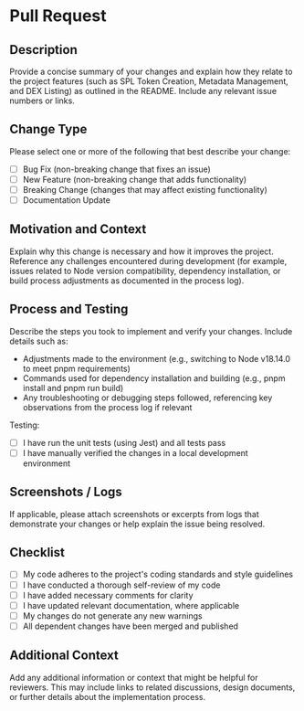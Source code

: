 # Pull Request

## Description
Provide a concise summary of your changes and explain how they relate to the project features (such as SPL Token Creation, Metadata Management, and DEX Listing) as outlined in the README. Include any relevant issue numbers or links.

## Change Type
Please select one or more of the following that best describe your change:

- [ ] Bug Fix (non-breaking change that fixes an issue)
- [ ] New Feature (non-breaking change that adds functionality)
- [ ] Breaking Change (changes that may affect existing functionality)
- [ ] Documentation Update

## Motivation and Context
Explain why this change is necessary and how it improves the project. Reference any challenges encountered during development (for example, issues related to Node version compatibility, dependency installation, or build process adjustments as documented in the process log).

## Process and Testing
Describe the steps you took to implement and verify your changes. Include details such as:

- Adjustments made to the environment (e.g., switching to Node v18.14.0 to meet pnpm requirements)
- Commands used for dependency installation and building (e.g., pnpm install and pnpm run build)
- Any troubleshooting or debugging steps followed, referencing key observations from the process log if relevant

Testing:
- [ ] I have run the unit tests (using Jest) and all tests pass
- [ ] I have manually verified the changes in a local development environment

## Screenshots / Logs
If applicable, please attach screenshots or excerpts from logs that demonstrate your changes or help explain the issue being resolved.

## Checklist
- [ ] My code adheres to the project's coding standards and style guidelines
- [ ] I have conducted a thorough self-review of my code
- [ ] I have added necessary comments for clarity
- [ ] I have updated relevant documentation, where applicable
- [ ] My changes do not generate any new warnings
- [ ] All dependent changes have been merged and published

## Additional Context
Add any additional information or context that might be helpful for reviewers. This may include links to related discussions, design documents, or further details about the implementation process.
